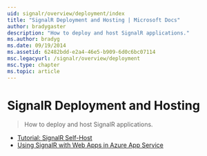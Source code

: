 ```yaml
---
uid: signalr/overview/deployment/index
title: "SignalR Deployment and Hosting | Microsoft Docs"
author: bradygaster
description: "How to deploy and host SignalR applications."
ms.author: bradyg
ms.date: 09/19/2014
ms.assetid: 62482bdd-e2a4-46e5-b909-6d0c6bc07114
msc.legacyurl: /signalr/overview/deployment
msc.type: chapter
ms.topic: article
---
```

# SignalR Deployment and Hosting

> How to deploy and host SignalR applications.

- [Tutorial: SignalR Self-Host](tutorial-signalr-self-host.md)
- [Using SignalR with Web Apps in Azure App Service](using-signalr-with-azure-web-sites.md)
